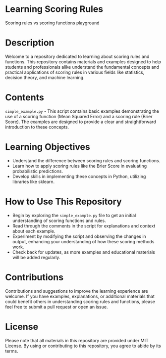 # Learning Scoring Rules
Scoring rules vs scoring functions playground

# Description
Welcome to a repository dedicated to learning about scoring rules and functions. This repository contains materials and examples designed to help students and professionals alike understand the fundamental concepts and practical applications of scoring rules in various fields like statistics, decision theory, and machine learning.

# Contents

`simple_example.py` - This script contains basic examples demonstrating the use of a scoring function (Mean Squared Error) and a scoring rule (Brier Score). The examples are designed to provide a clear and straightforward introduction to these concepts.

# Learning Objectives

 - Understand the difference between scoring rules and scoring functions.
 - Learn how to apply scoring rules like the Brier Score in evaluating probabilistic predictions.
 - Develop skills in implementing these concepts in Python, utilizing libraries like sklearn.

# How to Use This Repository
 - Begin by exploring the `simple_example.py` file to get an initial understanding of scoring functions and rules.
 - Read through the comments in the script for explanations and context about each example.
 - Experiment by modifying the script and observing the changes in output, enhancing your understanding of how these scoring methods work.
 - Check back for updates, as more examples and educational materials will be added regularly.

# Contributions
Contributions and suggestions to improve the learning experience are welcome. If you have examples, explanations, or additional materials that could benefit others in understanding scoring rules and functions, please feel free to submit a pull request or open an issue.

# License
Please note that all materials in this repository are provided under MIT License. By using or contributing to this repository, you agree to abide by its terms.
